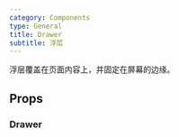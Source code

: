 ```yaml
---
category: Components
type: General
title: Drawer
subtitle: 浮层
---
```


浮层覆盖在页面内容上，并固定在屏幕的边缘。

## Props

### Drawer
